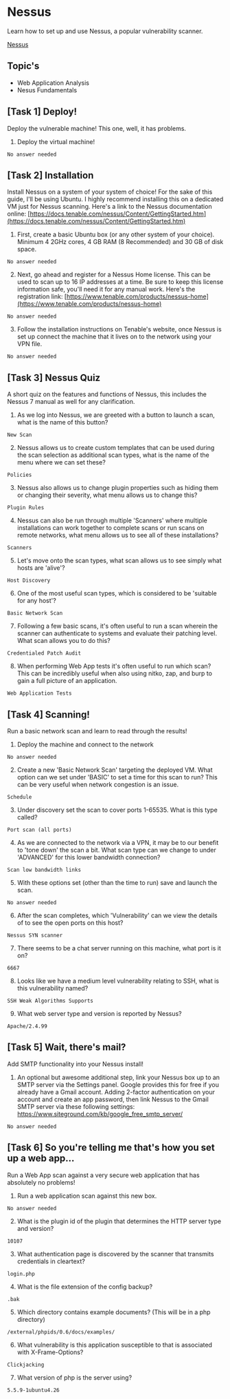 # Nessus

Learn how to set up and use Nessus, a popular vulnerability scanner.

[Nessus](https://tryhackme.com/room/rpnessus)

## Topic's

* Web Application Analysis
* Nesus Fundamentals

## [Task 1] Deploy!

Deploy the vulnerable machine! This one, well, it has problems.

1. Deploy the virtual machine!

`No answer needed`

## [Task 2] Installation

Install Nessus on a system of your system of choice! For the sake of this guide, I'll be using Ubuntu. I highly recommend installing this on a dedicated VM just for Nessus scanning. Here's a link to the Nessus documentation online: [https://docs.tenable.com/nessus/Content/GettingStarted.htm](https://docs.tenable.com/nessus/Content/GettingStarted.htm)

1. First, create a basic Ubuntu box (or any other system of your choice). Minimum 4 2GHz cores, 4 GB RAM (8 Recommended) and 30 GB of disk space.

`No answer needed`

2. Next, go ahead and register for a Nessus Home license. This can be used to scan up to 16 IP addresses at a time. Be sure to keep this license information safe, you'll need it for any manual work. Here's the registration link: [https://www.tenable.com/products/nessus-home](https://www.tenable.com/products/nessus-home)

`No answer needed`

3. Follow the installation instructions on Tenable's website, once Nessus is set up connect the machine that it lives on to the network using your VPN file.

`No answer needed`

## [Task 3] Nessus Quiz

A short quiz on the features and functions of Nessus, this includes the Nessus 7 manual as well for any clarification. 

1. As we log into Nessus, we are greeted with a button to launch a scan, what is the name of this button?

`New Scan`

2. Nessus allows us to create custom templates that can be used during the scan selection as additional scan types, what is the name of the menu where we can set these?

`Policies`

3. Nessus also allows us to change plugin properties such as hiding them or changing their severity, what menu allows us to change this?

`Plugin Rules`

4. Nessus can also be run through multiple 'Scanners' where multiple installations can work together to complete scans or run scans on remote networks, what menu allows us to see all of these installations?

`Scanners`

5. Let's move onto the scan types, what scan allows us to see simply what hosts are 'alive'?

`Host Discovery`

6. One of the most useful scan types, which is considered to be 'suitable for any host'?

`Basic Network Scan`

7. Following a few basic scans, it's often useful to run a scan wherein the scanner can authenticate to systems and evaluate their patching level. What scan allows you to do this?

`Credentialed Patch Audit`

8. When performing Web App tests it's often useful to run which scan? This can be incredibly useful when also using nitko, zap, and burp to gain a full picture of an application.

`Web Application Tests`

## [Task 4] Scanning! 

Run a basic network scan and learn to read through the results!

1. Deploy the machine and connect to the network

`No answer needed`

2. Create a new 'Basic Network Scan' targeting the deployed VM. What option can we set under 'BASIC' to set a time for this scan to run? This can be very useful when network congestion is an issue.

`Schedule`

3. Under discovery set the scan to cover ports 1-65535. What is this type called?

`Port scan (all ports)`

4. As we are connected to the network via a VPN, it may be to our benefit to 'tone down' the scan a bit. What scan type can we change to under 'ADVANCED' for this lower bandwidth connection?

`Scan low bandwidth links`

5. With these options set (other than the time to run) save and launch the scan.

`No answer needed`

6. After the scan completes, which 'Vulnerability' can we view the details of to see the open ports on this host?

`Nessus SYN scanner`

7. There seems to be a chat server running on this machine, what port is it on?

`6667`

8. Looks like we have a medium level vulnerability relating to SSH, what is this vulnerability named?

`SSH Weak Algorithms Supports`

9. What web server type and version is reported by Nessus?

`Apache/2.4.99`

## [Task 5] Wait, there's mail? 

Add SMTP functionality into your Nessus install!

1. An optional but awesome additional step, link your Nessus box up to an SMTP server via the Settings panel. Google provides this for free if you already have a Gmail account. Adding 2-factor authentication on your account and create an app password, then link Nessus to the Gmail SMTP server via these following settings: https://www.siteground.com/kb/google_free_smtp_server/

`No answer needed`

## [Task 6] So you're telling me that's how you set up a web app... 

Run a Web App scan against a very secure web application that has absolutely no problems!

1. Run a web application scan against this new box.

`No answer needed`

2. What is the plugin id of the plugin that determines the HTTP server type and version?

`10107`

3. What authentication page is discovered by the scanner that transmits credentials in cleartext?

`login.php`

4. What is the file extension of the config backup?

`.bak`

5. Which directory contains example documents? (This will be in a php directory)

`/external/phpids/0.6/docs/examples/`

6. What vulnerability is this application susceptible to that is associated with X-Frame-Options?

`Clickjacking`

7. What version of php is the server using?

`5.5.9-1ubuntu4.26`

